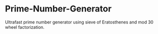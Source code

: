 # Prime-Number-Generator
Ultrafast prime number generator using sieve of Eratosthenes and mod 30 wheel factorization.
